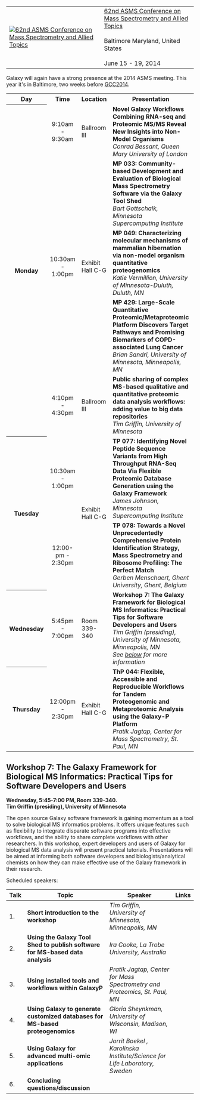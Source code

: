 <div class='title'>
<table>
  <tr>
    <td style=" border: none;"> <a href='http://www.asms.org/conferences/annual-conference/annual-conference-homepage'><img src="/src/images/logos/ASMSLogo.png" alt="62nd ASMS Conference on Mass Spectrometry and Allied Topics" /></a> </td>
    <td style=" border: none;"> <a href='http://www.asms.org/conferences/annual-conference/annual-conference-homepage'>62nd ASMS Conference on Mass Spectrometry and Allied Topics</a><br /><br /> Baltimore Maryland, United States<br /><br />June 15 - 19, 2014 </td>
  </tr>
</table>

</div>

Galaxy will again have a strong presence at the 2014 ASMS meeting.  This year it's in Baltimore, two weeks before [GCC2014](/src/events/gcc2014/index.md).

<table>
  <tr class="th" >
    <th> Day </th>
    <th> Time </th>
    <th> Location </th>
    <th> Presentation </th>
    <th> Links </th>
  </tr>
  <tr>
    <th rowspan=5> Monday </th>
    <td style=" text-align: center;"> 9:10am - 9:30am </td>
    <td> Ballroom III </td>
    <td> <strong>Novel Galaxy Workflows Combining RNA-seq and Proteomic MS/MS Reveal New Insights into Non-Model Organisms</strong> <div class='indent'><em>Conrad Bessant, Queen Mary University of London</em></div> </td>
    <td> </td>
  </tr>
  <tr>
    <td rowspan=3 style=" text-align: center;"> 10:30am - 1:00pm </td>
    <td rowspan=3 style=" text-align: left;"> Exhibit Hall C-G </td>
    <td> <strong>MP 033: Community-based Development and Evaluation of Biological Mass Spectrometry Software via the Galaxy Tool Shed</strong> <div class='indent'><em>Bart Gottschalk, Minnesota Supercomputing Institute</em></div> </td>
    <td> <a href='https://depot.galaxyproject.org/hub/attachments/documents/posters/2014_ASMS_Gottschalk_MP33.pdf'>Poster</a> </td>
  </tr>
  <tr>
    <td> <strong>MP 049: Characterizing molecular mechanisms of mammalian hibernation via non-model organism quantitative proteogenomics</strong> <div class='indent'><em>Katie Vermillion, University of Minnesota-Duluth, Duluth, MN</em></div> </td>
    <td> </td>
  </tr>
  <tr>
    <td> <strong>MP 429: Large-Scale Quantitative Proteomic/Metaproteomic Platform Discovers Target Pathways and Promising Biomarkers of COPD-associated Lung Cancer</strong><div class='indent'><em>Brian Sandri, University of Minnesota, Minneapolis, MN</em></div> </td>
    <td> </td>
  </tr>
  <tr>
    <td style=" text-align: center;"> 4:10pm - 4:30pm </td>
    <td> Ballroom III </td>
    <td> <strong>Public sharing of complex MS-based qualitative and quantitative proteomic data analysis workflows: adding value to big data repositories</strong><div class='indent'><em>Tim Griffin, University of Minnesota</em></div> </td>
    <td> <a href='https://depot.galaxyproject.org/hub/attachments/documents/presentations/2014_ASMS_Griffin_PublicSharing.pdf'>Slides</a> </td>
  </tr>
  <tr>
    <th rowspan=2> Tuesday </th>
    <td style=" text-align: center;"> 10:30am - 1:00pm </td>
    <td rowspan=2 style=" text-align: left;"> Exhibit Hall C-G </td>
    <td> <strong>TP 077: Identifying Novel Peptide Sequence Variants from High Throughput RNA-Seq Data Via Flexible Proteomic Database Generation using the Galaxy Framework</strong> <div class='indent'><em>James Johnson, Minnesota Supercomputing Institute</em></div> </td>
    <td> </td>
  </tr>
  <tr>
    <td style=" text-align: center;"> 12:00-pm - 2:30pm </td>
    <td> <strong>TP 078: Towards a Novel Unprecedentedly Comprehensive Protein Identification Strategy, Mass Spectrometry and Ribosome Profiling: The Perfect Match</strong> <div class='indent'><em>Gerben Menschaert, Ghent University, Ghent, Belgium</em></div> </td>
    <td> </td>
  </tr>
  <tr>
    <th> Wednesday </th>
    <td style=" text-align: center;"> 5:45pm - 7:00pm </td>
    <td> Room 339-340 </td>
    <td> <strong>Workshop 7: The Galaxy Framework for Biological MS Informatics: Practical Tips for Software Developers and Users </strong><div class='indent'><em>Tim Griffin (presiding), University of Minnesota, Minneapolis, MN<br />See <a href='/src/events/asms2014/index.md#workshop-7-the-galaxy-framework-for-biological-ms-informatics-practical-tips-for-software-developers-and-users'>below</a> for more information</em></div> </td>
    <td> </td>
  </tr>
  <tr>
    <th> Thursday </th>
    <td style=" text-align: center;"> 12:00pm - 2:30pm </td>
    <td> Exhibit Hall C-G </td>
    <td> <strong>ThP 044: Flexible, Accessible and Reproducible Workflows for Tandem Proteogenomic and Metaproteomic Analysis using the Galaxy-P Platform</strong> <div class='indent'><em>Pratik Jagtap, Center for Mass Spectrometry, St. Paul, MN</em></div> </td>
    <td> <a href='https://depot.galaxyproject.org/hub/attachments/documents/posters/2014_ASMS_Jagtap_ThP44.pdf'>Poster</a> </td>
  </tr>
</table>



## Workshop 7: The Galaxy Framework for Biological MS Informatics: Practical Tips for Software Developers and Users

**Wednesday, 5:45-7:00 PM, Room 339-340. <br />
Tim Griffin (presiding), University of Minnesota**

The open source Galaxy software framework is gaining momentum as 
a tool to solve biological MS informatics problems. It offers unique 
features such as flexibility to integrate disparate software programs into 
effective workflows, and the ability to share complete workflows with 
other researchers. In this workshop, expert developers and users of 
Galaxy for biological MS data analysis will present practical tutorials. 
Presentations will be aimed at informing both software developers and 
biologists/analytical chemists on how they can make effective use of 
the Galaxy framework in their research.

Scheduled speakers:


| Talk |  Topic  |  Speaker  |  Links  | 
| ---- | ------ | -------- | ------ | 
| 1. |  **Short introduction to the workshop**  |  *Tim Griffin, University of Minnesota, Minneapolis, MN*  |   | 
| 2. |  **Using the Galaxy Tool Shed to publish software for MS-based data analysis** |  *Ira Cooke, La Trobe University, Australia*  |   | 
| 3. |  **Using installed tools and workflows within GalaxyP**  |  *Pratik Jagtap, Center for Mass Spectrometry and Proteomics, St. Paul, MN*  |   | 
| 4. |  **Using Galaxy to generate customized databases for MS-based proteogenomics**  |  *Gloria Sheynkman, University of Wisconsin, Madison, WI*  |   | 
| 5. |  **Using Galaxy for advanced multi-omic applications**  |  *Jorrit Boekel , Karolinska Institute/Science for Life Laboratory, Sweden*  |   | 
| 6. |  **Concluding questions/discussion**  |   |   |
